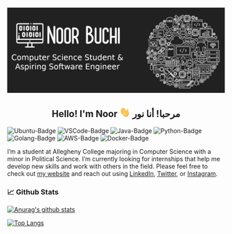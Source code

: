 [![Header](banner2.png)](https://noorbuchi.netlify.app//)

## <center> Hello! I'm Noor <img src="wave.gif" width="25px"> مرحبا! أنا نور</center>

![Ubuntu-Badge](https://img.shields.io/badge/OS-Ubuntu-informational?style=flat&logo=ubuntu&logoColor=dd4814&color=dd4814)
![VSCode-Badge](https://img.shields.io/badge/Editor-VSCode-informational?style=flat&logo=visual-studio-code&logoColor=0078d7&color=0078d7)
![Java-Badge](https://img.shields.io/badge/Code-Java-informational?style=flat&logo=java&logoColor=white&color=white)
![Python-Badge](https://img.shields.io/badge/Code-Python-informational?style=flat&logo=python&logoColor=yellow&color=blue)
![Golang-Badge](https://img.shields.io/badge/Code-Golang-informational?style=flat&logo=go&logoColor=29BEB0&color=29BEB0)
![AWS-Badge](https://img.shields.io/badge/Tools-EC2-informational?style=flat&logo=amazon-aws&logoColor=FF9900&color=FF9900)
![Docker-Badge](https://img.shields.io/badge/Tools-Docker-informational?style=flat&logo=docker&logoColor=0db7ed&color=0db7ed)

I’m a student at Allegheny College majoring in Computer Science with a minor in
Political Science. I’m currently looking for internships that help me develop
new skills and work with others in the field. Please feel free to check out [my
website](https://noorbuchi.netlify.app/) and reach out using [LinkedIn](https://www.linkedin.com/in/noorbuchi/),
[Twitter](https://twitter.com/BuchiNoor), or [Instagram](https://www.instagram.com/noor_buchi/).

### 📈 Github Stats

[![Anurag's github
stats](https://github-readme-stats.vercel.app/api?username=noorbuchi&count_private=true&show_icons=true&theme=react)](https://github.com/anuraghazra/github-readme-stats)

[![Top
Langs](https://github-readme-stats.vercel.app/api/top-langs/?username=noorbuchi&langs_count=8&layout=compact&theme=react)](https://github.com/anuraghazra/github-readme-stats)
